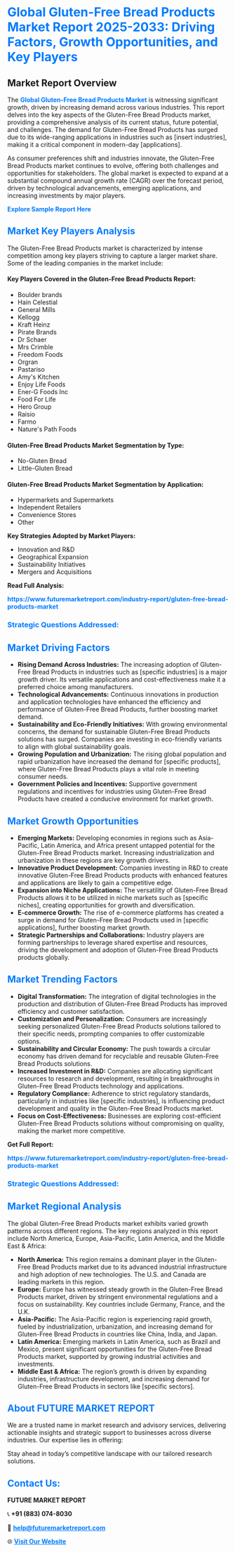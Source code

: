 <h1 style="color: #007BFF;">Global Gluten-Free Bread Products Market Report 2025-2033: Driving Factors, Growth Opportunities, and Key Players</h1>

<section id="overview">
<h2>Market Report Overview</h2>
<p>The <a href="https://www.futuremarketreport.com/industry-report/gluten-free-bread-products-market" style="color: #007BFF; text-decoration: none;"><strong>Global Gluten-Free Bread Products Market</strong></a> is witnessing significant growth, driven by increasing demand across various industries. This report delves into the key aspects of the Gluten-Free Bread Products market, providing a comprehensive analysis of its current status, future potential, and challenges. The demand for Gluten-Free Bread Products has surged due to its wide-ranging applications in industries such as [insert industries], making it a critical component in modern-day [applications].</p>
<p>As consumer preferences shift and industries innovate, the Gluten-Free Bread Products market continues to evolve, offering both challenges and opportunities for stakeholders. The global market is expected to expand at a substantial compound annual growth rate (CAGR) over the forecast period, driven by technological advancements, emerging applications, and increasing investments by major players.</p>
</section>

<section id="overview">
<p><a href="https://www.futuremarketreport.com/request-sample/reportId=90863" style="color: #007BFF; text-decoration: none;"><strong>Explore Sample Report Here</strong></a></p>
</section>

<section id="key-players">
<h2 style="color: #007BFF;">Market Key Players Analysis</h2>
<p>The Gluten-Free Bread Products market is characterized by intense competition among key players striving to capture a larger market share. Some of the leading companies in the market include:</p>
<h4>Key Players Covered in the Gluten-Free Bread Products Report:</h4>
<ul><li>Boulder brands</li><li>Hain Celestial</li><li>General Mills</li><li>Kellogg</li><li>Kraft Heinz</li><li>Pirate Brands</li><li>Dr Schaer</li><li>Mrs Crimble</li><li>Freedom Foods</li><li>Orgran</li><li>Pastariso</li><li>Amy&#039;s Kitchen</li><li>Enjoy Life Foods</li><li>Ener-G Foods Inc</li><li>Food For Life</li><li>Hero Group</li><li>Raisio</li><li>Farmo</li><li>Nature&#039;s Path Foods</li></ul>
<h4>Gluten-Free Bread Products Market Segmentation by Type:</h4>
<ul><li>No-Gluten Bread</li><li>Little-Gluten Bread</li></ul>

<h4>Gluten-Free Bread Products Market Segmentation by Application:</h4>
<ul><li>Hypermarkets and Supermarkets</li><li>Independent Retailers</li><li>Convenience Stores</li><li>Other</li></ul>
<p><strong>Key Strategies Adopted by Market Players:</strong></p>
<ul>
<li>Innovation and R&D</li>
<li>Geographical Expansion</li>
<li>Sustainability Initiatives</li>
<li>Mergers and Acquisitions</li>
</ul>
</section>

<section>
<p><strong>Read Full Analysis: </strong></p><a href="https://www.futuremarketreport.com/industry-report/gluten-free-bread-products-market" style="color: #007BFF; text-decoration: none;"><strong>https://www.futuremarketreport.com/industry-report/gluten-free-bread-products-market</strong></a>
<h3 style="color: #007BFF;">Strategic Questions Addressed:</h3>
</section>

<section id="driving-factors">
<h2 style="color: #007BFF;">Market Driving Factors</h2>
<ul>
<li><strong>Rising Demand Across Industries:</strong> The increasing adoption of Gluten-Free Bread Products in industries such as [specific industries] is a major growth driver. Its versatile applications and cost-effectiveness make it a preferred choice among manufacturers.</li>
<li><strong>Technological Advancements:</strong> Continuous innovations in production and application technologies have enhanced the efficiency and performance of Gluten-Free Bread Products, further boosting market demand.</li>
<li><strong>Sustainability and Eco-Friendly Initiatives:</strong> With growing environmental concerns, the demand for sustainable Gluten-Free Bread Products solutions has surged. Companies are investing in eco-friendly variants to align with global sustainability goals.</li>
<li><strong>Growing Population and Urbanization:</strong> The rising global population and rapid urbanization have increased the demand for [specific products], where Gluten-Free Bread Products plays a vital role in meeting consumer needs.</li>
<li><strong>Government Policies and Incentives:</strong> Supportive government regulations and incentives for industries using Gluten-Free Bread Products have created a conducive environment for market growth.</li>
</ul>
</section>

<section id="growth-opportunities">
<h2 style="color: #007BFF;">Market Growth Opportunities</h2>
<ul>
<li><strong>Emerging Markets:</strong> Developing economies in regions such as Asia-Pacific, Latin America, and Africa present untapped potential for the Gluten-Free Bread Products market. Increasing industrialization and urbanization in these regions are key growth drivers.</li>
<li><strong>Innovative Product Development:</strong> Companies investing in R&D to create innovative Gluten-Free Bread Products products with enhanced features and applications are likely to gain a competitive edge.</li>
<li><strong>Expansion into Niche Applications:</strong> The versatility of Gluten-Free Bread Products allows it to be utilized in niche markets such as [specific niches], creating opportunities for growth and diversification.</li>
<li><strong>E-commerce Growth:</strong> The rise of e-commerce platforms has created a surge in demand for Gluten-Free Bread Products used in [specific applications], further boosting market growth.</li>
<li><strong>Strategic Partnerships and Collaborations:</strong> Industry players are forming partnerships to leverage shared expertise and resources, driving the development and adoption of Gluten-Free Bread Products products globally.</li>
</ul>
</section>

<section id="trending-factors">
<h2 style="color: #007BFF;">Market Trending Factors</h2>
<ul>
<li><strong>Digital Transformation:</strong> The integration of digital technologies in the production and distribution of Gluten-Free Bread Products has improved efficiency and customer satisfaction.</li>
<li><strong>Customization and Personalization:</strong> Consumers are increasingly seeking personalized Gluten-Free Bread Products solutions tailored to their specific needs, prompting companies to offer customizable options.</li>
<li><strong>Sustainability and Circular Economy:</strong> The push towards a circular economy has driven demand for recyclable and reusable Gluten-Free Bread Products solutions.</li>
<li><strong>Increased Investment in R&D:</strong> Companies are allocating significant resources to research and development, resulting in breakthroughs in Gluten-Free Bread Products technology and applications.</li>
<li><strong>Regulatory Compliance:</strong> Adherence to strict regulatory standards, particularly in industries like [specific industries], is influencing product development and quality in the Gluten-Free Bread Products market.</li>
<li><strong>Focus on Cost-Effectiveness:</strong> Businesses are exploring cost-efficient Gluten-Free Bread Products solutions without compromising on quality, making the market more competitive.</li>
</ul>
</section>

<section>
<p><strong>Get Full Report: </strong></p><a href="https://www.futuremarketreport.com/industry-report/gluten-free-bread-products-market" style="color: #007BFF; text-decoration: none;"><strong>https://www.futuremarketreport.com/industry-report/gluten-free-bread-products-market</strong></a>
<h3 style="color: #007BFF;">Strategic Questions Addressed:</h3>
</section>


<section id="regional-analysis">
<h2 style="color: #007BFF;">Market Regional Analysis</h2>
<p>The global Gluten-Free Bread Products market exhibits varied growth patterns across different regions. The key regions analyzed in this report include North America, Europe, Asia-Pacific, Latin America, and the Middle East & Africa:</p>
<ul>
<li><strong>North America:</strong> This region remains a dominant player in the Gluten-Free Bread Products market due to its advanced industrial infrastructure and high adoption of new technologies. The U.S. and Canada are leading markets in this region.</li>
<li><strong>Europe:</strong> Europe has witnessed steady growth in the Gluten-Free Bread Products market, driven by stringent environmental regulations and a focus on sustainability. Key countries include Germany, France, and the U.K.</li>
<li><strong>Asia-Pacific:</strong> The Asia-Pacific region is experiencing rapid growth, fueled by industrialization, urbanization, and increasing demand for Gluten-Free Bread Products in countries like China, India, and Japan.</li>
<li><strong>Latin America:</strong> Emerging markets in Latin America, such as Brazil and Mexico, present significant opportunities for the Gluten-Free Bread Products market, supported by growing industrial activities and investments.</li>
<li><strong>Middle East & Africa:</strong> The region’s growth is driven by expanding industries, infrastructure development, and increasing demand for Gluten-Free Bread Products in sectors like [specific sectors].</li>
</ul>
</section>

<footer>
<h2 style="color: #007BFF;">About FUTURE MARKET REPORT</h2>
<p>We are a trusted name in market research and advisory services, delivering actionable insights and strategic support to businesses across diverse industries. Our expertise lies in offering:</p>

<p>Stay ahead in today’s competitive landscape with our tailored research solutions.</p>

<h2 style="color: #007BFF;">Contact Us:</h2>
<p><strong>FUTURE MARKET REPORT</strong></p>
<p>📞 <strong>+91 (883) 074-8030</strong></p>
<p>📧 <strong><a href="mailto:help@futuremarketreport.com" style="color: #007BFF;">help@futuremarketreport.com</a></strong></p>
<p>🌐 <strong><a href="https://www.futuremarketreport.com/" style="color: #007BFF;">Visit Our Website</a></strong></p>
</footer>
